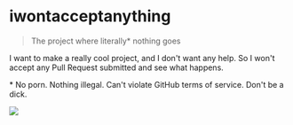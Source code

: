 # iwontacceptanything

> The project where literally* nothing goes

I want to make a really cool project, and I don't want any help. So I won't accept
any Pull Request submitted and see what happens.

\* No porn. Nothing illegal. Can't violate GitHub terms of service. Don't be a dick.

![](https://i.imgur.com/ehUtz.gif)

